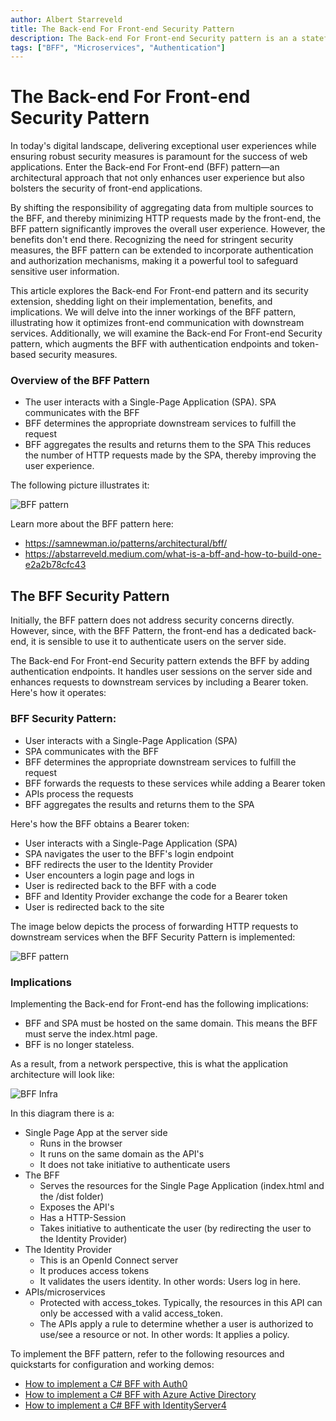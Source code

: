 ```yaml
---
author: Albert Starreveld
title: The Back-end For Front-end Security Pattern
description: The Back-end For Front-end Security pattern is an a stateful BFF. It augments requests to the downstream services by adding Bearer tokens to the requests. 
tags: ["BFF", "Microservices", "Authentication"]
---
```


# The Back-end For Front-end Security Pattern
In today's digital landscape, delivering exceptional user experiences while ensuring robust security measures is paramount for the success of web applications. Enter the Back-end For Front-end (BFF) pattern—an architectural approach that not only enhances user experience but also bolsters the security of front-end applications.

By shifting the responsibility of aggregating data from multiple sources to the BFF, and thereby minimizing HTTP requests made by the front-end, the BFF pattern significantly improves the overall user experience. However, the benefits don't end there. Recognizing the need for stringent security measures, the BFF pattern can be extended to incorporate authentication and authorization mechanisms, making it a powerful tool to safeguard sensitive user information.

This article explores the Back-end For Front-end pattern and its security extension, shedding light on their implementation, benefits, and implications. We will delve into the inner workings of the BFF pattern, illustrating how it optimizes front-end communication with downstream services. Additionally, we will examine the Back-end For Front-end Security pattern, which augments the BFF with authentication endpoints and token-based security measures.

### Overview of the BFF Pattern

* The user interacts with a Single-Page Application (SPA).
SPA communicates with the BFF
* BFF determines the appropriate downstream services to fulfill the request
* BFF aggregates the results and returns them to the SPA
This reduces the number of HTTP requests made by the SPA, thereby improving the user experience.

The following picture illustrates it:

![BFF pattern](https://raw.githubusercontent.com/thecloudnativewebapp/GoCloudNative.Bff/main/docs/gocloudnative.org/content/Concepts/diagrams/bff.png)

Learn more about the BFF pattern here:

* https://samnewman.io/patterns/architectural/bff/
* https://abstarreveld.medium.com/what-is-a-bff-and-how-to-build-one-e2a2b78cfc43

## The BFF Security Pattern
Initially, the BFF pattern does not address security concerns directly. However, since, with the BFF Pattern,  the front-end has a dedicated back-end, it is sensible to use it to authenticate users on the server side.

The Back-end For Front-end Security pattern extends the BFF by adding authentication endpoints. It handles user sessions on the server side and enhances requests to downstream services by including a Bearer token. Here's how it operates:

### BFF Security Pattern:

* User interacts with a Single-Page Application (SPA)
* SPA communicates with the BFF
* BFF determines the appropriate downstream services to fulfill the request
* BFF forwards the requests to these services while adding a Bearer token
* APIs process the requests
* BFF aggregates the results and returns them to the SPA

Here's how the BFF obtains a Bearer token:

* User interacts with a Single-Page Application (SPA)
* SPA navigates the user to the BFF's login endpoint
* BFF redirects the user to the Identity Provider
* User encounters a login page and logs in
* User is redirected back to the BFF with a code
* BFF and Identity Provider exchange the code for a Bearer token
* User is redirected back to the site

The image below depicts the process of forwarding HTTP requests to downstream services when the BFF Security Pattern is implemented:

![BFF pattern](https://raw.githubusercontent.com/thecloudnativewebapp/GoCloudNative.Bff/main/docs/gocloudnative.org/content/Concepts/diagrams/bff-security-pattern.png)


### Implications
Implementing the Back-end for Front-end has the following implications:

* BFF and SPA must be hosted on the same domain. This means the BFF must serve the index.html page.
* BFF is no longer stateless.

As a result, from a network perspective, this is what the application architecture will look like:

![BFF Infra](https://github.com/thecloudnativewebapp/GoCloudNative.Bff/raw/main/docs/gocloudnative.org/content/Diagrams/architecture.png)

In this diagram there is a:

* Single Page App at the server side
    * Runs in the browser
    * It runs on the same domain as the API's
    * It does not take initiative to authenticate users
* The BFF
    * Serves the resources for the Single Page Application (index.html and the /dist folder)
    * Exposes the API's
    * Has a HTTP-Session
    * Takes initiative to authenticate the user (by redirecting the user to the Identity Provider)
* The Identity Provider
    * This is an OpenId Connect server
    * It produces access tokens
    * It validates the users identity. In other words: Users log in here.
* APIs/microservices
    * Protected with access_tokes. Typically, the resources in this API can only be accessed with a valid access_token.
    * The APIs apply a rule to determine whether a user is authorized to use/see a resource or not. In other words: It applies a policy.

To implement the BFF pattern, refer to the following resources and quickstarts for configuration and working demos:

- [How to implement a C# BFF with Auth0](/integration-manuals/quickstarts/auth0/quickstart)
- [How to implement a C# BFF with Azure Active Directory](/integration-manuals/quickstarts/azuread/quickstart)
- [How to implement a C# BFF with IdentityServer4](/integration-manuals/quickstarts/identityserver4/quickstart)